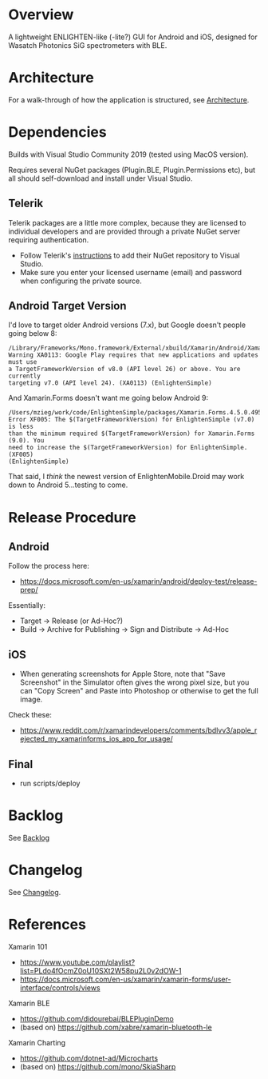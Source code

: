 # Overview

A lightweight ENLIGHTEN-like (-lite?) GUI for Android and iOS, designed for 
Wasatch Photonics SiG spectrometers with BLE.

# Architecture

For a walk-through of how the application is structured, see 
[Architecture](README_ARCHITECTURE.md).

# Dependencies

Builds with Visual Studio Community 2019 (tested using MacOS version).

Requires several NuGet packages (Plugin.BLE, Plugin.Permissions etc), but all 
should self-download and install under Visual Studio.

## Telerik ##

Telerik packages are a little more complex, because they are licensed to 
individual developers and are provided through a private NuGet server requiring
authentication.

- Follow Telerik's [instructions](https://docs.telerik.com/devtools/xamarin/installation-and-deployment/telerik-nuget-server#visual-studio-for-mac) 
  to add their NuGet repository to Visual Studio.
- Make sure you enter your licensed username (email) and password when configuring 
  the private source.

## Android Target Version

I'd love to target older Android versions (7.x), but Google doesn't people going
below 8:

    /Library/Frameworks/Mono.framework/External/xbuild/Xamarin/Android/Xamarin.Android.Common.targets(2,2): 
    Warning XA0113: Google Play requires that new applications and updates must use 
    a TargetFrameworkVersion of v8.0 (API level 26) or above. You are currently 
    targeting v7.0 (API level 24). (XA0113) (EnlightenSimple)

And Xamarin.Forms doesn't want me going below Android 9:

    /Users/mzieg/work/code/EnlightenSimple/packages/Xamarin.Forms.4.5.0.495/build/Xamarin.Forms.targets(5,5): 
    Error XF005: The $(TargetFrameworkVersion) for EnlightenSimple (v7.0) is less
    than the minimum required $(TargetFrameworkVersion) for Xamarin.Forms (9.0). You
    need to increase the $(TargetFrameworkVersion) for EnlightenSimple. (XF005) 
    (EnlightenSimple)

That said, I _think_ the newest version of EnlightenMobile.Droid may work down 
to Android 5...testing to come.

# Release Procedure

## Android 

Follow the process here:

- https://docs.microsoft.com/en-us/xamarin/android/deploy-test/release-prep/

Essentially:
- Target -> Release (or Ad-Hoc?)
- Build -> Archive for Publishing -> Sign and Distribute -> Ad-Hoc

## iOS

- When generating screenshots for Apple Store, note that "Save Screenshot"
  in the Simulator often gives the wrong pixel size, but you can "Copy Screen"
  and Paste into Photoshop or otherwise to get the full image.

Check these:

- https://www.reddit.com/r/xamarindevelopers/comments/bdlvv3/apple_rejected_my_xamarinforms_ios_app_for_usage/


## Final

- run scripts/deploy

# Backlog

See [Backlog](https://wiki.wasatchphotonics.com/index.php?title=ENLIGHTEN_Mobile#Backlog)

# Changelog

See [Changelog](README_CHANGELOG.md).

# References

Xamarin 101 

- https://www.youtube.com/playlist?list=PLdo4fOcmZ0oU10SXt2W58pu2L0v2dOW-1
- https://docs.microsoft.com/en-us/xamarin/xamarin-forms/user-interface/controls/views

Xamarin BLE

- https://github.com/didourebai/BLEPluginDemo
- (based on) https://github.com/xabre/xamarin-bluetooth-le

Xamarin Charting

- https://github.com/dotnet-ad/Microcharts
- (based on) https://github.com/mono/SkiaSharp 
